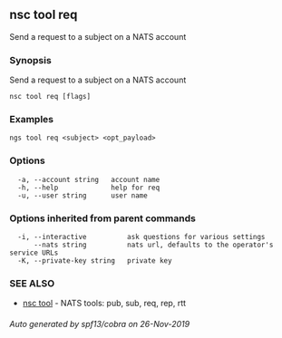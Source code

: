## nsc tool req

Send a request to a subject on a NATS account

### Synopsis

Send a request to a subject on a NATS account

```
nsc tool req [flags]
```

### Examples

```
ngs tool req <subject> <opt_payload>
```

### Options

```
  -a, --account string   account name
  -h, --help             help for req
  -u, --user string      user name
```

### Options inherited from parent commands

```
  -i, --interactive          ask questions for various settings
      --nats string          nats url, defaults to the operator's service URLs
  -K, --private-key string   private key
```

### SEE ALSO

* [nsc tool](nsc_tool.md)	 - NATS tools: pub, sub, req, rep, rtt

###### Auto generated by spf13/cobra on 26-Nov-2019
